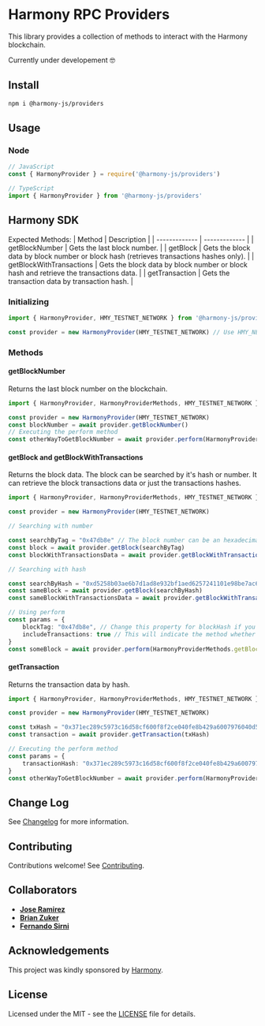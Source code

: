 # Harmony RPC Providers

This library provides a collection of methods to interact with the Harmony blockchain.

Currently under developement 🤓

## Install

```sh
npm i @harmony-js/providers
```

## Usage

### Node

```typescript
// JavaScript
const { HarmonyProvider } = require('@harmony-js/providers')

// TypeScript
import { HarmonyProvider } from '@harmony-js/providers'
```

## Harmony SDK

Expected Methods:
| Method | Description |
| ------------- | ------------- |
| getBlockNumber | Gets the last block number. |
| getBlock | Gets the block data by block number or block hash (retrieves transactions hashes only). |
| getBlockWithTransactions | Gets the block data by block number or block hash and retrieve the transactions data. |
| getTransaction | Gets the transaction data by transaction hash. |

### Initializing

```typescript
import { HarmonyProvider, HMY_TESTNET_NETWORK } from '@harmony-js/providers'

const provider = new HarmonyProvider(HMY_TESTNET_NETWORK) // Use HMY_NETWORK to interact with Harmony's mainnet
```

### Methods

#### getBlockNumber

Returns the last block number on the blockchain.

```ts
import { HarmonyProvider, HarmonyProviderMethods, HMY_TESTNET_NETWORK } from '@harmony-js/providers'

const provider = new HarmonyProvider(HMY_TESTNET_NETWORK)
const blockNumber = await provider.getBlockNumber()
// Executing the perform method 
const otherWayToGetBlockNumber = await provider.perform(HarmonyProviderMethods.getBlockNumber, {})
```
#### getBlock and getBlockWithTransactions

Returns the block data. The block can be searched by it's hash or number. It can retrieve the block transactions data or just the transactions hashes.

```ts
import { HarmonyProvider, HarmonyProviderMethods, HMY_TESTNET_NETWORK } from '@harmony-js/providers'

const provider = new HarmonyProvider(HMY_TESTNET_NETWORK)

// Searching with number

const searchByTag = "0x47db8e" // The block number can be an hexadecimal, number or "latest"
const block = await provider.getBlock(searchByTag)
const blockWithTransactionsData = await provider.getBlockWithTransactions(searchByTag)

// Searching with hash

const searchByHash = "0xd5258b03ae6b7d1ad8e932bf1aed6257241101e98be7ac6dab74013f267596de"
const sameBlock = await provider.getBlock(searchByHash)
const sameBlockWithTransactionsData = await provider.getBlockWithTransactions(searchByHash)

// Using perform
const params = {
    blockTag: "0x47db8e", // Change this property for blockHash if you want touse the hash to search the block
    includeTransactions: true // This will indicate the method whether or not to get the transactions data
}
const someBlock = await provider.perform(HarmonyProviderMethods.getBlock, params)
```
#### getTransaction

Returns the transaction data by hash.

```ts
import { HarmonyProvider, HarmonyProviderMethods, HMY_TESTNET_NETWORK } from '@harmony-js/providers'

const provider = new HarmonyProvider(HMY_TESTNET_NETWORK)

const txHash = "0x371ec289c5973c16d58cf600f8f2ce040fe8b429a6007976040d55a1759b8993"
const transaction = await provider.getTransaction(txHash)

// Executing the perform method 
const params = {
    transactionHash: "0x371ec289c5973c16d58cf600f8f2ce040fe8b429a6007976040d55a1759b8993"
}
const otherWayToGetBlockNumber = await provider.perform(HarmonyProviderMethods.getTransaction, params)
```

## Change Log

See [Changelog](CHANGELOG.md) for more information.

## Contributing

Contributions welcome! See [Contributing](CONTRIBUTING.md).

## Collaborators

- [**Jose Ramirez**](https://github.com/0xslipk)
- [**Brian Zuker**](https://github.com/bzuker)
- [**Fernando Sirni**](https://github.com/fersirni)

## Acknowledgements

This project was kindly sponsored by [Harmony](https://www.harmony.one/).

## License

Licensed under the MIT - see the [LICENSE](LICENSE) file for details.


